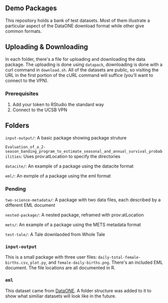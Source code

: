 ## Demo Packages
This repository holds a bank of test datasets. Most of them illustrate a particular aspect of the DataONE download format while other give common formats.

## Uploading & Downloading
In each folder, there's a file for uploading and downloading the data package.
The uploading is done using `datapack`, downloading is done with a curl command in `download.sh`. All of the datasets are public, so visiting the URL in the first portion of the cURL command will suffice (you'll want to connect to the VPN).

### Prerequisites

1. Add your token to RStudio the standard way
2. Connect to the UCSB VPN

## Folders

`input-output/`: A basic package showing package struture

`Evaluation_of_a_2-season_banding_program_to_estimate_seasonal_and_annual_survival_probabilities`: Uses prov:atLocation to specify the directories

`datacite/`: An example of a package using the datacite format

`eml/`: An exmple of a package using the eml format

### Pending

`two-science-metadata/`: A package with two data files, each described by a different EML document

`nested-package/`: A nested package, reframed with prov:atLocation

`mets/`: An example of a package using the METS metadata format

`test-tale/`: A Tale downlaoded from Whole Tale


### `input-output`
This is a small package with three user files: `daily-total-female-births.csv`, `plot.py`, and `female-daily-births.png`. There's an included EML document. The file 
locations are all documented in R.

### `eml`

This dataset came from [DataONE](https://search.dataone.org/view/doi%3A10.18739%2FA2736M31X0). A folder structure was added to it to show what similiar datasets will look like in the future.
